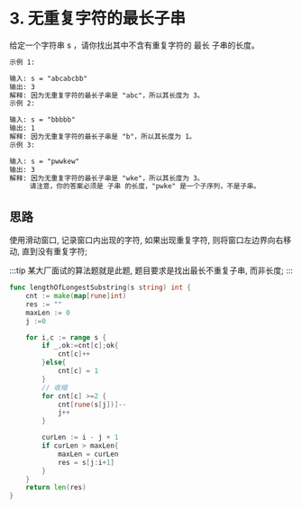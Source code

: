 # 3. 无重复字符的最长子串

给定一个字符串 s ，请你找出其中不含有重复字符的 最长 
子串的长度。

```md
示例 1:

输入: s = "abcabcbb"
输出: 3 
解释: 因为无重复字符的最长子串是 "abc"，所以其长度为 3。
示例 2:

输入: s = "bbbbb"
输出: 1
解释: 因为无重复字符的最长子串是 "b"，所以其长度为 1。
示例 3:

输入: s = "pwwkew"
输出: 3
解释: 因为无重复字符的最长子串是 "wke"，所以其长度为 3。
     请注意，你的答案必须是 子串 的长度，"pwke" 是一个子序列，不是子串。
```

## 思路

使用滑动窗口, 记录窗口内出现的字符, 如果出现重复字符, 则将窗口左边界向右移动, 直到没有重复字符;

:::tip
某大厂面试的算法题就是此题, 题目要求是找出最长不重复子串, 而非长度;
:::

```go
func lengthOfLongestSubstring(s string) int {
    cnt := make(map[rune]int)
    res := ""
    maxLen := 0
    j :=0 

    for i,c := range s {
        if _,ok:=cnt[c];ok{
            cnt[c]++
        }else{
            cnt[c] = 1
        }
        // 收缩
        for cnt[c] >=2 {
            cnt[rune(s[j])]--
            j++
        }

        curLen := i - j + 1
        if curLen > maxLen{
            maxLen = curLen
            res = s[j:i+1]
        }
    }
    return len(res)
}
```
